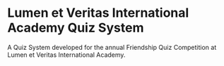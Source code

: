 # Lumen et Veritas International Academy Quiz System
 A Quiz System developed for the annual Friendship Quiz Competition at Lumen et Veritas International Academy.
